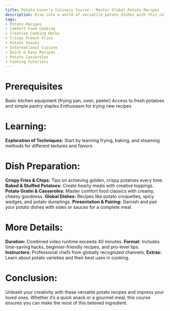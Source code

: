 ```yaml
---
title: Potato Lover’s Culinary Course - Master Global Potato Recipes
description: Dive into a world of versatile potato dishes with this collection of step-by-step tutorials. This course is perfect for beginners and seasoned cooks alike, featuring recipes from crispy fries to hearty casseroles. With professional chefs and creative hacks, you’ll learn to prepare crowd-pleasing dishes that elevate the humble potato to culinary excellence.
tags:
- Potato Recipes
- Comfort Food Cooking
- Creative Cooking Hacks
- Crispy French Fries
- Potato Snacks
- International Cuisine
- Quick & Easy Recipes
- Potato Casseroles
- Cooking Tutorials
---
```

# Prerequisites

Basic kitchen equipment (frying pan, oven, peeler)
Access to fresh potatoes and simple pantry staples
Enthusiasm for trying new recipes

# Learning:

**Exploration of Techniques:** Start by learning frying, baking, and steaming methods for different textures and flavors.

# Dish Preparation:

**Crispy Fries & Chips:** Tips on achieving golden, crispy potatoes every time.
**Baked & Stuffed Potatoes:** Create hearty meals with creative toppings.
**Potato Gratin & Casseroles:** Master comfort food classics with creamy, cheesy goodness.
**Global Dishes:** Recipes like potato croquettes, spicy wedges, and potato dumplings.
**Presentation & Pairing:** Garnish and pair your potato dishes with sides or sauces for a complete meal.

# More Details:

**Duration:** Combined video runtime exceeds 40 minutes.
**Format:** Includes time-saving hacks, beginner-friendly recipes, and pro-level tips.
**Instructors:** Professional chefs from globally recognized channels.
**Extras:** Learn about potato varieties and their best uses in cooking.

# Conclusion:
Unleash your creativity with these versatile potato recipes and impress your loved ones. Whether it’s a quick snack or a gourmet meal, this course ensures you can make the most of this beloved ingredient.
